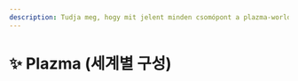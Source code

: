 ```yaml
---
description: Tudja meg, hogy mit jelent minden csomópont a plazma-world.yml-ben.
---
```


# ✨ Plazma (세계별 구성)
